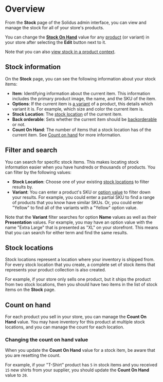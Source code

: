 # Overview

From the **Stock** page of the Solidus admin interface, you can view and manage
the stock for all of your store's products.

You can change the [**Stock On Hand**](#stock-on-hand) value for any
[product][products] (or variant) in your store after selecting the **Edit**
button next to it. 

Note that you can also [view stock in a product context][product-stock]. 

<!-- TODO: Add screenshot of the stock UI, emphasizing the edit buttons -->

[product-stock]: ../products/product-stock.html
[products]: ../products.html

## Stock information

On the **Stock** page, you can see the following information about your stock
items:

- **Item**: Identifying information about the current item. This information
    includes the primary product image, the name, and the SKU of the item.
- **Options**: If the current item is [a variant][variants] of a product, this
    details which variant it is. For example, which size and color the current
    item is.
- **Stock Location**: The [stock location](#stock-locations) of the current
  item.
- **Back orderable**: Sets whether the current item should be
    [backorderable](#backorderable) or not.
- **Count On Hand**: The number of items that a stock location has of the
    current item. See [Count on hand](#count-on-hand) for more information.

[variants]: ../products/variants.html

## Filter and search

You can search for specific stock items. This makes locating stock information
easier when you have hundreds or thousands of products. You can filter by the
following values:

- **Stock Location**: Choose one of your existing [stock
  locations](#stock-locations) to filter results by.
- **Variant**: You can enter a product's SKU or [option value][option-values] to
    filter down your results. For example, you could enter a partial SKU to find
    a range of products that you know have similar SKUs. Or, you could enter
    "Yellow" to find all of the variants with a "Yellow" option value.

Note that the **Variant** filter searches for option **Name** values
as well as their **Presentation** values. For example, you may have an option value
with the name "Extra Large" that is presented as "XL" on your storefront. This
means that you can search for either term and find the same results.

[option-values]: ../products/option-types.html

## Stock locations

Stock locations represent a location where your inventory is shipped from. For
every stock location that you create, a complete set of stock items that
represents your product collection is also created.

For example, if your store only sells one product, but it ships the product from
two stock locations, then you should have two items in the list of stock items
on the **Stock** page. 

<!-- TODO:
  Add screenshot of two items that represent a single product on the Stock page.
-->

## Count on hand

For each product you sell in your store, you can manage the **Count On Hand**
value. You may have inventory for this product at multiple stock locations, and
you can manage the count for each location.

### Changing the count on hand value

When you update the **Count On Hand** value for a stock item, be aware that you
are resetting the count.

For example, if your "T-Shirt" product has `5` in stock items and you received
`15` new shirts from your supplier, you should update the **Count On Hand**
value to `20`.
